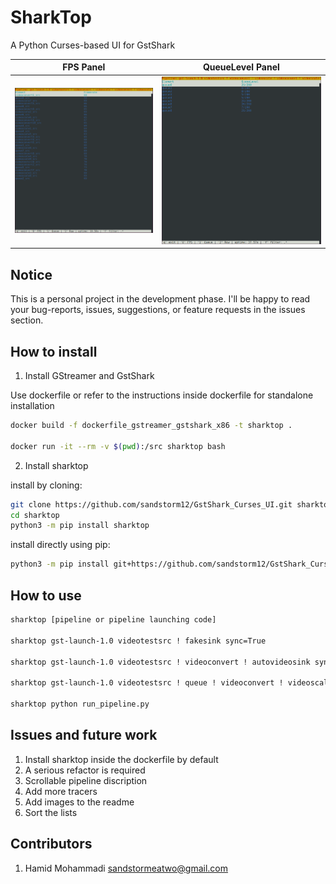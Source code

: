 # SharkTop

A Python Curses-based UI for GstShark

FPS Panel                  | QueueLevel Panel
:-------------------------:|:-------------------------:
![](image/fps.png)         | ![](image/queue.png)

## Notice

This is a personal project in the development phase. I'll be happy to read your bug-reports, issues, suggestions, or feature requests in the issues section.

## How to install

1. Install GStreamer and GstShark

Use dockerfile or refer to the instructions inside dockerfile for standalone installation

```bash
docker build -f dockerfile_gstreamer_gstshark_x86 -t sharktop .

docker run -it --rm -v $(pwd):/src sharktop bash
```

2. Install sharktop

install by cloning:
```bash
git clone https://github.com/sandstorm12/GstShark_Curses_UI.git sharktop
cd sharktop
python3 -m pip install sharktop
```

install directly using pip:
```bash
python3 -m pip install git+https://github.com/sandstorm12/GstShark_Curses_UI.git
```

## How to use

```bash
sharktop [pipeline or pipeline launching code]

sharktop gst-launch-1.0 videotestsrc ! fakesink sync=True

sharktop gst-launch-1.0 videotestsrc ! videoconvert ! autovideosink sync=True

sharktop gst-launch-1.0 videotestsrc ! queue ! videoconvert ! videoscale ! autovideosink sync=True -p "queue|videoscale"

sharktop python run_pipeline.py
```

## Issues and future work
1. Install sharktop inside the dockerfile by default
2. A serious refactor is required
3. Scrollable pipeline discription
4. Add more tracers
5. Add images to the readme
6. Sort the lists


## Contributors
1. Hamid Mohammadi <sandstormeatwo@gmail.com>

